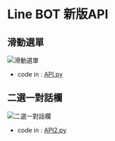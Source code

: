 # Line BOT 新版API

## 滑動選單

![滑動選單](https://i.imgur.com/FpAzzqD.jpg)

- code in : [API.py](https://github.com/yiyu0x/line-bot-tutorial/blob/master/new_line_API/API.py)

## 二選一對話欄

![二選一對話欄](https://developers.line.me/media/messaging-api/messages/confirm.png)

- code in : [API2.py](https://github.com/yiyu0x/line-bot-tutorial/blob/master/new_line_API/API2.py)
